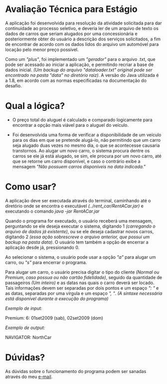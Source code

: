 # Avaliação Técnica para Estágio

A aplicação foi desenvolvida para resolução da atividade solicitada para dar continuidade ao processo seletivo, e deveria ler de um arquivo de texto os dados de carros que seriam alugados por uma concessionária e posteriormente obter do usuário a descrição dos serviços solicitados, a fim de encontrar de acordo com os dados lidos do arquivo um automóvel para locação pelo menor preço possível.

Como um _"plus"_, foi implementado um _"gerador"_ para o arquivo .txt, que pode ser acessado ao iniciar a aplicação, e permitindo recriar a base de dados inicial. _(Um backup do arquivo "dataloader.txt" original pode ser encontrado na pasta "data" no diretório raiz)_.
A versão do Java utilizada é a 1.8, em acordo com as normas especificadas na documentação do desafio.

# Qual a lógica?

+ O preço total do aluguel é calculado e comparado logicamente para encontrar a opção mais viável para o aluguel do veículo.

+ Foi desenvolvida uma forma de verificar a disponibilidade de um veículo para os dias em que se pretende alugá-lo, não permitindo que um carro seja alugado duas vezes no mesmo dia, o que se acontecesse causaria transtornos. Ao alugar um novo carro, o sistema procura dentre os carros se ele já está alugado, se sim, ele procura por um novo carro, até que se retorne um carro disponível, e caso o contrário exibe a mensagem _"Não possuem carros disponíveis na data indicada."_

# Como usar?

A aplicação deve ser executada através do terminal, caminhando até o diretório onde se encontra o executável _(../rent_car/RentACar.jar)_ e executando o comando _java -jar RentACar.jar_

Quando o programa for executado, o usuário receberá uma mensagem, perguntando se ele deseja executar o sistema, digitando 1 _(carregando o arquivo de dados já existente)_, ou se ele deseja cadastrar novos carros, digitando 2 _(essa ação sobrescreve o arquivo anterior, que possui um backup na pasta data)_. O usuário tem também a opção de encerrar a aplicação desde já, pressionando 0.

Ao selecionar o sistema, o usuário pode usar a opção _"a"_ para alugar um carro, ou _"s"_ para encerrar o programa.

Para alugar um carro, o usuário precisa digitar o tipo do cliente _(Normal ou Premium, caso possua ou não cartão fidelidade)_, seguido da quantidade de passageiros _(Um inteiro)_ e as datas nas quais o carro deverá ser locado. Tais informações devem ser separadas por dois pontos e um espaço _": "_ e as datas, separadas por uma vírgula e um espaço _", "_. _(A sintaxe necessária está disponível durante a execução do programa)_

*Exemplo de input:*

Premium: 6: 01set2009 (sab), 02set2009 (dom)

*Exemplo de output:*

NAVIGATOR: NorthCar

# Dúvidas?

As dúvidas sobre o funcionamento do programa podem ser sanadas através do meu [e-mail](kellysonsilva99@gmail.com).
